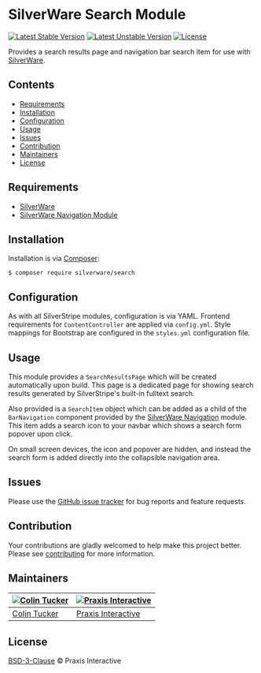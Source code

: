 # SilverWare Search Module

[![Latest Stable Version](https://poser.pugx.org/silverware/search/v/stable)](https://packagist.org/packages/silverware/search)
[![Latest Unstable Version](https://poser.pugx.org/silverware/search/v/unstable)](https://packagist.org/packages/silverware/search)
[![License](https://poser.pugx.org/silverware/search/license)](https://packagist.org/packages/silverware/search)

Provides a search results page and navigation bar search item for use with [SilverWare][silverware].

## Contents

- [Requirements](#requirements)
- [Installation](#installation)
- [Configuration](#configuration)
- [Usage](#usage)
- [Issues](#issues)
- [Contribution](#contribution)
- [Maintainers](#maintainers)
- [License](#license)

## Requirements

- [SilverWare][silverware]
- [SilverWare Navigation Module][silverware-navigation]

## Installation

Installation is via [Composer][composer]:

```
$ composer require silverware/search
```

## Configuration

As with all SilverStripe modules, configuration is via YAML.
Frontend requirements for `ContentController` are applied via `config.yml`.
Style mappings for Bootstrap are configured in the `styles.yml` configuration file.

## Usage

This module provides a `SearchResultsPage` which will be created automatically upon
build. This page is a dedicated page for showing search results generated by SilverStripe's
built-in fulltext search.

Also provided is a `SearchItem` object which can be added as a child of the `BarNavigation`
component provided by the [SilverWare Navigation][silverware-navigation] module. This item
adds a search icon to your navbar which shows a search form popover upon click.

On small screen devices, the icon and popover are hidden, and instead the search form is
added directly into the collapsible navigation area.

## Issues

Please use the [GitHub issue tracker][issues] for bug reports and feature requests.

## Contribution

Your contributions are gladly welcomed to help make this project better.
Please see [contributing](CONTRIBUTING.md) for more information.

## Maintainers

[![Colin Tucker](https://avatars3.githubusercontent.com/u/1853705?s=144)](https://github.com/colintucker) | [![Praxis Interactive](https://avatars2.githubusercontent.com/u/1782612?s=144)](http://www.praxis.net.au)
---|---
[Colin Tucker](https://github.com/colintucker) | [Praxis Interactive](http://www.praxis.net.au)

## License

[BSD-3-Clause](LICENSE.md) &copy; Praxis Interactive

[silverware]: https://github.com/praxisnetau/silverware
[silverware-navigation]: https://github.com/praxisnetau/silverware-navigation
[composer]: https://getcomposer.org
[issues]: https://github.com/praxisnetau/silverware-search/issues
